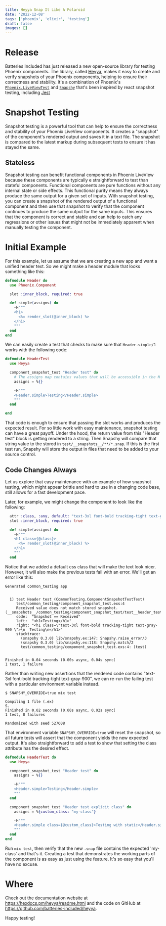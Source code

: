 ```yaml
---
title: Heyya Snap It Like A Polaroid
date: '2022-12-08'
tags: ['phoenix', 'elixir', 'testing']
draft: false
images: []
---
```


# Release

Batteries Included has just released a new open-source library for testing
Phoenix components. The library, called
[Heyya](https://github.com/batteries-included/heyya), makes it easy to create
and verify snapshots of your Phoenix components, helping to ensure their
correctness and stability. It's a combination of Phoenix's
[`Phoenix.LiveViewTest`](https://hexdocs.pm/phoenix_live_view/Phoenix.LiveViewTest.html)
and [`Snapshy`](https://hexdocs.pm/snapshy/Snapshy.html) that's been inspired by
react snapshot testing, including
[Jest](https://jestjs.io/docs/snapshot-testing)

# Snapshot Testing

Snapshot testing is a powerful tool that can help to ensure the correctness and
stability of your Phoenix LiveView components. It creates a "snapshot" of the
component's rendered output and saves it in a text file. The snapshot is
compared to the latest markup during subsequent tests to ensure it has stayed
the same.

## Stateless

Snapshot testing can benefit functional components in Phoenix LiveView because
these components are typically e straightforward to test than stateful
components. Functional components are pure functions without any internal state
or side effects. This functional purity means they always produce the same
output for a given set of inputs. With snapshot testing, you can create a
snapshot of the rendered output of a functional component and then use that
snapshot to verify that the component continues to produce the same output for
the same inputs. This ensures that the component is correct and stable and can
help to catch any regressions or other issues that might not be immediately
apparent when manually testing the component.

# Initial Example

For this example, let us assume that we are creating a new app and want a
unified header text. So we might make a header module that looks something like
this:

```elixir
defmodule Header do
  use Phoenix.Component

  slot :inner_block, required: true

  def simple(assigns) do
    ~H"""
    <h1>
      <%= render_slot(@inner_block) %>
    </h1>
    """
  end
end

```

We can easily create a test that checks to make sure that `Header.simple/1`
works with the following code:

```elixir
defmodule HeaderTest
  use Heyya

  component_snapshot_test "Header test" do
    # The assigns map contains values that will be accessible in the H sigil
    assigns = %{}

    ~H"""
    <Header.simple>Testing</Header.simple>
    """
  end

end
```

That code is enough to ensure that passing the slot works and produces the
expected result. For so little work with easy maintenance, snapshot testing can
have a great payoff. Under the hood, the return value from this "Header test"
block is getting rendered to a string. Then Snapshy will compare that string
value to the stored in `test/__snapshots__/**/*.snap`. If this is the first test
run, Snapshy will store the output in files that need to be added to your source
control.

## Code Changes Always

Let us explore that easy maintenance with an example of how snapshot testing,
which might appear brittle and hard to use in a changing code base, still allows
for a fast development pace.

Later, for example, we might change the component to look like the following:

```elixir
  attr :class, :any, default: "text-3xl font-bold tracking-tight text-gray-900"
  slot :inner_block, required: true

  def simple(assigns) do
    ~H"""
    <h1 class={@class}>
      <%= render_slot(@inner_block) %>
    </h1>
    """
  end
```

Notice that we added a default css class that will make the text look nicer.
However, it will also make the previous tests fail with an error. We'll get an
error like this:

```
Generated common_testing app


  1) test Header test (CommonTesting.ComponentSnapshotTestTest)
     test/common_testing/component_snapshot_test.exs:4
     Received value does not match stored snapshot. (__snapshots__/common_testing/component_snapshot_test/test__header_test.snap)
     code:  "Snapshot == Received"
     left:  "<h1>Testing</h1>"
     right: "<h1 class=\"text-3xl font-bold tracking-tight text-gray-900 \">\n  Testing\n</h1>"
     stacktrace:
       (snapshy 0.3.0) lib/snapshy.ex:147: Snapshy.raise_error/3
       (snapshy 0.3.0) lib/snapshy.ex:118: Snapshy.match/2
       test/common_testing/component_snapshot_test.exs:4: (test)


Finished in 0.04 seconds (0.00s async, 0.04s sync)
1 test, 1 failure
```

Rather than writing new assertions that the rendered code contains "text-3xl
font-bold tracking-tight text-gray-900", we can re-run the failing test with a
particular environment variable instead.

```
$ SNAPSHY_OVERRIDE=true mix test

Compiling 1 file (.ex)
S.
Finished in 0.02 seconds (0.00s async, 0.02s sync)
1 test, 0 failures

Randomized with seed 527608
```

That environment variable `SNAPSHY_OVERRIDE=true` will reset the snapshot, so
all future tests will assert that the component yields the new expected output.
It's also straightforward to add a test to show that setting the class attribute
has the desired effect.

```elixir
defmodule HeaderTest do
  use Heyya

  component_snapshot_test "Header test" do
    assigns = %{}

    ~H"""
    <Header.simple>Testing</Header.simple>
    """
  end

  component_snapshot_test "Header test explicit class" do
    assigns = %{custom_class: "my-class"}

    ~H"""
    <Header.simple class={@custom_class}>Testing with static</Header.simple>
    """
  end
end
```

Run `mix test`, then verify that the new `.snap` file contains the expected
'my-class' and that's it. Creating a test that demonstrates the working parts of
the component is as easy as just using the feature. It's so easy that you'll
have no excuse.

# Where

Check out the documentation website at https://hexdocs.pm/heyya/readme.html and
the code on GitHub at https://github.com/batteries-included/heyya.

Happy testing!
